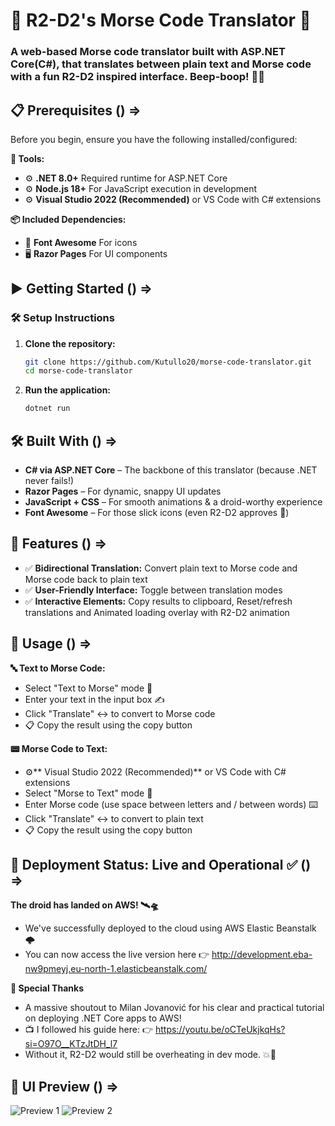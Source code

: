 # 📡 R2-D2's Morse Code Translator 🤖
### A web-based Morse code translator built with ASP.NET Core(C#), that translates between plain text and Morse code with a fun R2-D2 inspired interface. Beep-boop! 🤖✨


## 📋 Prerequisites () => 

Before you begin, ensure you have the following installed/configured:

**🧰 Tools:**
- ⚙️ **.NET 8.0+** Required runtime for ASP.NET Core
- ⚙️ **Node.js 18+** For JavaScript execution in development
- ⚙️ **Visual Studio 2022 (Recommended)**  or VS Code with C# extensions


**📦 Included Dependencies:**
- 🎨 **Font Awesome** For icons
- 🖥️ **Razor Pages** For UI components

## ▶️ Getting Started  () => 

### 🛠️ Setup Instructions
1. **Clone the repository:**
   ```bash
   git clone https://github.com/Kutullo20/morse-code-translator.git
   cd morse-code-translator
2. **Run the application:**
   ```bash
   dotnet run  

## 🛠️ Built With  () => 

- **C# via ASP.NET Core** – The backbone of this translator (because .NET never fails!)
- **Razor Pages** – For dynamic, snappy UI updates
- **JavaScript + CSS** – For smooth animations & a droid-worthy experience
- **Font Awesome** – For those slick icons (even R2-D2 approves 👀)

## 🌟 Features () => 

- ✅ **Bidirectional Translation:** Convert plain text to Morse code and Morse code back to plain text
- ✅ **User-Friendly Interface:** Toggle between translation modes
- ✅ **Interactive Elements:**  Copy results to clipboard, Reset/refresh translations and Animated loading overlay with R2-D2 animation


## 🚀 Usage  () => 

**🔤 Text to Morse Code:**
- Select "Text to Morse" mode 📝
- Enter your text in the input box ✍️
- Click "Translate" ↔️ to convert to Morse code
- 📋 Copy the result using the copy button
  
**📟 Morse Code to Text:**
- ⚙️** Visual Studio 2022 (Recommended)**  or VS Code with C# extensions
- Select "Morse to Text" mode 📶
- Enter Morse code (use space between letters and / between words) ⌨️
- Click "Translate" ↔️ to convert to plain text
- 📋 Copy the result using the copy button  

## 🚀 Deployment Status: Live and Operational ✅  () => 
**The droid has landed on AWS! 🛰️🛸**
- We've successfully deployed to the cloud using AWS Elastic Beanstalk 🌩️
- You can now access the live version here 👉 http://development.eba-nw9pmeyj.eu-north-1.elasticbeanstalk.com/

**🙏 Special Thanks**
- A massive shoutout to Milan Jovanović for his clear and practical tutorial on deploying .NET Core apps to AWS!
- 📺 I followed his guide here: 👉 https://youtu.be/oCTeUkjkqHs?si=O97O__KTzJtDH_l7
- Without it, R2-D2 would still be overheating in dev mode. 💥🔧
## 📸 UI Preview  () => 

![Preview 1](prev-1.png)
![Preview 2](prev-2.png)






